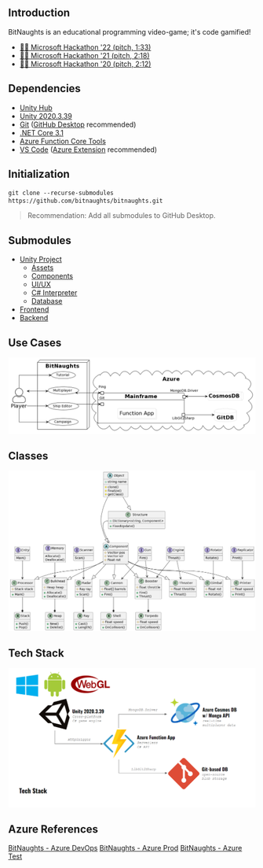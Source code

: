 ## Introduction

BitNaughts is an educational programming video-game; it's code gamified!
- [🐱‍💻 Microsoft Hackathon '22 (pitch, 1:33)](https://www.youtube.com/watch?v=0ftAfiPsyds)
- [🐱‍💻 Microsoft Hackathon '21 (pitch, 2:18)](https://www.youtube.com/watch?v=8Ayv0u7y0hM)
- [🐱‍💻 Microsoft Hackathon '20 (pitch, 2:12)](https://www.youtube.com/watch?v=kQaZFAu65z4)

## Dependencies

- [Unity Hub](https://unity3d.com/get-unity/download)
- [Unity 2020.3.39](https://unity3d.com/unity/whats-new/2020.3.38)
- [Git](https://git-scm.com/) ([GitHub Desktop](https://desktop.github.com/) recommended)
- [.NET Core 3.1](https://dotnet.microsoft.com/en-us/download/dotnet/3.1)
- [Azure Function Core Tools](https://github.com/Azure/azure-functions-core-tools)
- [VS Code](https://code.visualstudio.com/Download) ([Azure Extension](https://code.visualstudio.com/docs/azure/extensions) recommended)

## Initialization

```
git clone --recurse-submodules https://github.com/bitnaughts/bitnaughts.git
```

> Recommendation: Add all submodules to GitHub Desktop.

## Submodules

- [Unity Project](https://github.com/bitnaughts/bitnaughts.unity)
    - [Assets](https://github.com/bitnaughts/bitnaughts.assets)
    - [Components](https://github.com/bitnaughts/bitnaughts.components)
    - [UI/UX](https://github.com/bitnaughts/bitnaughts.ui.ux)
    - [C# Interpreter](https://github.com/bitnaughts/csharp.interpreter)
    - [Database](https://github.com/bitnaughts/bitnaughts.db)
- [Frontend](https://github.com/bitnaughts/bitnaughts.github.io)
- [Backend](https://github.com/bitnaughts/bitnaughts.mainframe)

## Use Cases

![Use Case Diagram](https://raw.githubusercontent.com/bitnaughts/.github/main/images/use-case.png)

## Classes

![Class Diagram](https://raw.githubusercontent.com/bitnaughts/.github/main/images/class-diagram.png)

## Tech Stack

![Tech Stack](https://raw.githubusercontent.com/bitnaughts/.github/main/images/tech-stack.png)

## Azure References

[BitNaughts - Azure DevOps](https://dev.azure.com/bitnaughts/bitnaughts)
[BitNaughts - Azure Prod](https://portal.azure.com/#@bitnaughtsgmail.onmicrosoft.com/resource/subscriptions/99d38295-95cf-4487-a77b-4eabaef94645/overview)
[BitNaughts - Azure Test](https://portal.azure.com/#@bitnaughtsgmail.onmicrosoft.com/resource/subscriptions/6d464dfd-1345-4e2c-9d5c-13d491bb1a5a/overview)


